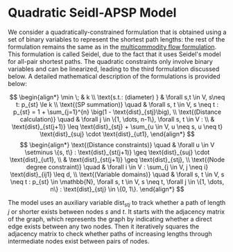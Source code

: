 # Quadratic Seidl-APSP Model

We consider a quadratically-constrained formulation that is obtained using a set of binary variables to represent the shortest path lengths: the rest of the formulation remains the same as in the [multicommodity flow formulation](./../flow_mip/). 
This formulation is called Seidel, due to the fact that it uses Seidel's model for all-pair shortest paths. 
The quadratic constraints only involve binary variables and can be linearized, leading to the third formulation discussed below. A detailed mathematical description of the formulations is provided below:

$$
\begin{align*}
    \min \; & k \\
    \text{s.t.: (diameter) } & \forall s,t \in V, s\neq t: p_{st} \le k \\
    \text{(SP summation)} \quad & \forall s, t \in V, s \neq t : p_{st} = 1 + \sum_{j=1}^{n} \big(1 - \text{dist}_{stj}\big), \\
    \text{(Distance calculation)} \quad & \forall j \in \{1, \dots, n-1\}, \forall s, t \in V : \\
    & \text{dist}_{st(j+1)} \leq \text{dist}_{stj} + \sum_{u \in V, u \neq s, u \neq t} \text{dist}_{suj} \cdot \text{dist}_{ut1},
\end{align*}
$$
$$
\begin{align*}
    \text{(Distance constraints)} \quad & \forall u \in V \setminus \{s, t\} : \text{dist}_{st(j+1)} \geq \text{dist}_{suj} \cdot \text{dist}_{ut1}, \\
    & \text{dist}_{st(j+1)} \geq \text{dist}_{stj}, \\
    \text{(Node degree constraint)} \quad & \forall i \in V : \sum_{j \in V, j \neq i} \text{dist}_{ij1} \leq d, \\
    \text{(Variable domains)} \quad & \forall s, t \in V, s \neq t : p_{st} \in \mathbb{N}, \forall s, t \in V, s \neq t, \forall j \in \{1, \dots, n\} : \text{dist}_{stj} \in \{0, 1\}.
\end{align*}
$$

The model uses an auxiliary variable $\text{dist}_{stj}$ to track whether a path of length $j$ or shorter exists between nodes $s$ and $t$. 
It starts with the adjacency matrix of the graph, which represents the graph by indicating whether a direct edge exists between any two nodes. 
Then it iteratively squares the adjacency matrix to check whether paths of increasing lengths through intermediate nodes exist between pairs of nodes. 
